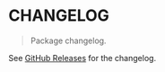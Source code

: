 # CHANGELOG

> Package changelog.

See [GitHub Releases](https://github.com/stdlib-js/stats-base-sdsmeanors/releases) for the changelog.